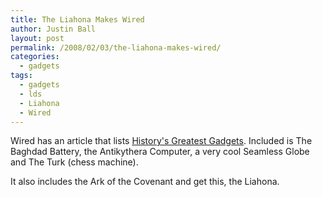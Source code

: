```yaml
---
title: The Liahona Makes Wired
author: Justin Ball
layout: post
permalink: /2008/02/03/the-liahona-makes-wired/
categories:
  - gadgets
tags:
  - gadgets
  - lds
  - Liahona
  - Wired
---
```


Wired has an article that lists [History's Greatest Gadgets][1]. Included is The Baghdad Battery, the Antikythera Computer, a very cool Seamless Globe and The Turk (chess machine).

 [1]: http://blog.wired.com/gadgets/2008/02/historys-greate.html

It also includes the Ark of the Covenant and get this, the Liahona.